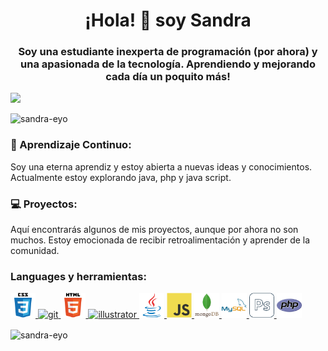 <div>
<h1 align="center">¡Hola! 👋 soy Sandra</h1>
<h3 align="center">Soy una estudiante inexperta de programación (por ahora) y una apasionada de la tecnología. Aprendiendo y mejorando cada día un poquito más!</h3>
</div>
<img src="https://marketplace.canva.com/EAE7yMgyqZQ/1/0/1600w/canva-banner-de-linkedin-sencillo-tecnolog%C3%ADa-jA8bSOvN_w0.jpg">

<p align="left"> <img src="https://komarev.com/ghpvc/?username=sandra-eyo&label=Profile%20views&color=0e75b6&style=flat" alt="sandra-eyo" /> </p>
<p [![GitHub followers](https://img.shields.io/github/followers/sandra-eyo?style=social)](https://github.com/sandra-eyo)> </p>
<p>
<h3 align="left">🌱 Aprendizaje Continuo:</h3>

Soy una eterna aprendiz y estoy abierta a nuevas ideas y conocimientos.
Actualmente estoy explorando java, php y java script.

<h3 align="left">💻 Proyectos:</h3>

Aquí encontrarás algunos de mis proyectos, aunque por ahora no son muchos.
Estoy emocionada de recibir retroalimentación y aprender de la comunidad.

</p>
<h3 align="left">Languages y herramientas:</h3>
<p align="left"> <a href="https://www.w3schools.com/css/" target="_blank" rel="noreferrer"> <img src="https://raw.githubusercontent.com/devicons/devicon/master/icons/css3/css3-original-wordmark.svg" alt="css3" width="40" height="40"/> </a> <a href="https://git-scm.com/" target="_blank" rel="noreferrer"> <img src="https://www.vectorlogo.zone/logos/git-scm/git-scm-icon.svg" alt="git" width="40" height="40"/> </a> <a href="https://www.w3.org/html/" target="_blank" rel="noreferrer"> <img src="https://raw.githubusercontent.com/devicons/devicon/master/icons/html5/html5-original-wordmark.svg" alt="html5" width="40" height="40"/> </a> <a href="https://www.adobe.com/in/products/illustrator.html" target="_blank" rel="noreferrer"> <img src="https://www.vectorlogo.zone/logos/adobe_illustrator/adobe_illustrator-icon.svg" alt="illustrator" width="40" height="40"/> </a> <a href="https://www.java.com" target="_blank" rel="noreferrer"> <img src="https://raw.githubusercontent.com/devicons/devicon/master/icons/java/java-original.svg" alt="java" width="40" height="40"/> </a> <a href="https://developer.mozilla.org/en-US/docs/Web/JavaScript" target="_blank" rel="noreferrer"> <img src="https://raw.githubusercontent.com/devicons/devicon/master/icons/javascript/javascript-original.svg" alt="javascript" width="40" height="40"/> </a> <a href="https://www.mongodb.com/" target="_blank" rel="noreferrer"> <img src="https://raw.githubusercontent.com/devicons/devicon/master/icons/mongodb/mongodb-original-wordmark.svg" alt="mongodb" width="40" height="40"/> </a> <a href="https://www.mysql.com/" target="_blank" rel="noreferrer"> <img src="https://raw.githubusercontent.com/devicons/devicon/master/icons/mysql/mysql-original-wordmark.svg" alt="mysql" width="40" height="40"/> </a> <a href="https://www.photoshop.com/en" target="_blank" rel="noreferrer"> <img src="https://raw.githubusercontent.com/devicons/devicon/master/icons/photoshop/photoshop-line.svg" alt="photoshop" width="40" height="40"/> </a> <a href="https://www.php.net" target="_blank" rel="noreferrer"> <img src="https://raw.githubusercontent.com/devicons/devicon/master/icons/php/php-original.svg" alt="php" width="40" height="40"/> </a> </p>

<p><img align="center" src="https://github-readme-stats.vercel.app/api/top-langs?username=sandra-eyo&show_icons=true&locale=en&layout=compact" alt="sandra-eyo" /></p>
